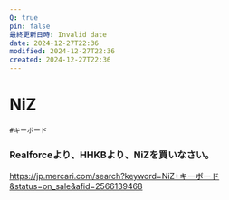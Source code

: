 ```yaml
---
Q: true
pin: false
最終更新日時: Invalid date
date: 2024-12-27T22:36
modified: 2024-12-27T22:36
created: 2024-12-27T22:36
---
```

# NiZ

`#キーボード`

### Realforceより、HHKBより、NiZを買いなさい。

https://jp.mercari.com/search?keyword=NiZ+キーボード&status=on_sale&afid=2566139468